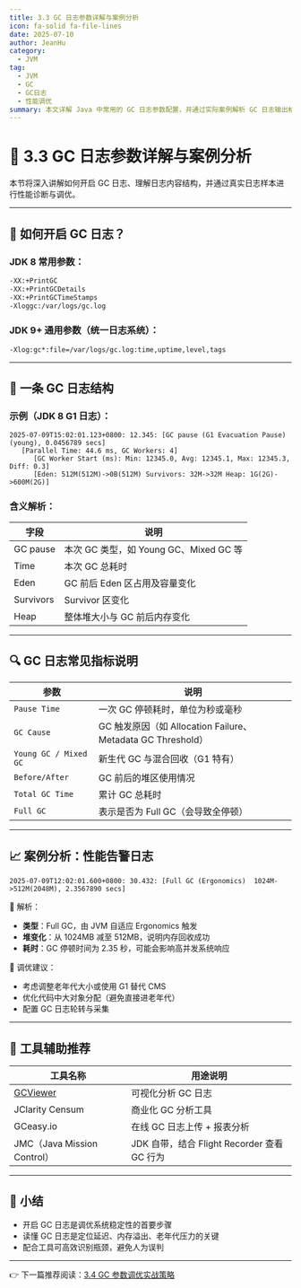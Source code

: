 ```yaml
---
title: 3.3 GC 日志参数详解与案例分析
icon: fa-solid fa-file-lines
date: 2025-07-10
author: JeanHu
category:
  - JVM
tag:
  - JVM
  - GC
  - GC日志
  - 性能调优
summary: 本文详解 Java 中常用的 GC 日志参数配置，并通过实际案例解析 GC 日志输出格式、关键指标与排障思路，助力开发者进行高效的性能调优与问题定位。
---
```


# 🧾 3.3 GC 日志参数详解与案例分析

本节将深入讲解如何开启 GC 日志、理解日志内容结构，并通过真实日志样本进行性能诊断与调优。

------

## 📌 如何开启 GC 日志？

### JDK 8 常用参数：

```bash
-XX:+PrintGC
-XX:+PrintGCDetails
-XX:+PrintGCTimeStamps
-Xloggc:/var/logs/gc.log
```

### JDK 9+ 通用参数（统一日志系统）：

```bash
-Xlog:gc*:file=/var/logs/gc.log:time,uptime,level,tags
```

------

## 📄 一条 GC 日志结构

### 示例（JDK 8 G1 日志）：

```
2025-07-09T15:02:01.123+0800: 12.345: [GC pause (G1 Evacuation Pause) (young), 0.0456789 secs]
   [Parallel Time: 44.6 ms, GC Workers: 4]
      [GC Worker Start (ms): Min: 12345.0, Avg: 12345.1, Max: 12345.3, Diff: 0.3]
      [Eden: 512M(512M)->0B(512M) Survivors: 32M->32M Heap: 1G(2G)->600M(2G)]
```

### 含义解析：

| 字段      | 说明                                   |
| --------- | -------------------------------------- |
| GC pause  | 本次 GC 类型，如 Young GC、Mixed GC 等 |
| Time      | 本次 GC 总耗时                         |
| Eden      | GC 前后 Eden 区占用及容量变化          |
| Survivors | Survivor 区变化                        |
| Heap      | 整体堆大小与 GC 前后内存变化           |

------

## 🔍 GC 日志常见指标说明

| 参数                  | 说明                                                        |
| --------------------- | ----------------------------------------------------------- |
| `Pause Time`          | 一次 GC 停顿耗时，单位为秒或毫秒                            |
| `GC Cause`            | GC 触发原因（如 Allocation Failure、Metadata GC Threshold） |
| `Young GC / Mixed GC` | 新生代 GC 与混合回收（G1 特有）                             |
| `Before/After`        | GC 前后的堆区使用情况                                       |
| `Total GC Time`       | 累计 GC 总耗时                                              |
| `Full GC`             | 表示是否为 Full GC（会导致全停顿）                          |

------

## 📈 案例分析：性能告警日志

```
2025-07-09T12:02:01.600+0800: 30.432: [Full GC (Ergonomics)  1024M->512M(2048M), 2.3567890 secs]
```

📌 解析：

- **类型**：Full GC，由 JVM 自适应 Ergonomics 触发
- **堆变化**：从 1024MB 减至 512MB，说明内存回收成功
- **耗时**：GC 停顿时间为 2.35 秒，可能会影响高并发系统响应

📌 调优建议：

- 考虑调整老年代大小或使用 G1 替代 CMS
- 优化代码中大对象分配（避免直接进老年代）
- 配置 GC 日志轮转与采集

------

## 🧠 工具辅助推荐

| 工具名称                                          | 用途说明                                    |
| ------------------------------------------------- | ------------------------------------------- |
| [GCViewer](https://github.com/chewiebug/GCViewer) | 可视化分析 GC 日志                          |
| JClarity Censum                                   | 商业化 GC 分析工具                          |
| GCeasy.io                                         | 在线 GC 日志上传 + 报表分析                 |
| JMC（Java Mission Control）                       | JDK 自带，结合 Flight Recorder 查看 GC 行为 |

------

## 📝 小结

- 开启 GC 日志是调优系统稳定性的首要步骤
- 读懂 GC 日志是定位延迟、内存溢出、老年代压力的关键
- 配合工具可高效识别瓶颈，避免人为误判

------

👉 下一篇推荐阅读：[3.4 GC 参数调优实战策略](3.4%20GC%20参数调优实战策略.md)